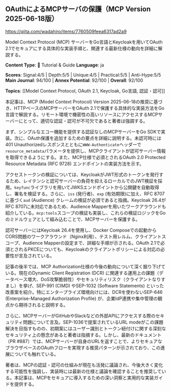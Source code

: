 ## OAuthによるMCPサーバの保護（MCP Version 2025-06-18版）

https://qiita.com/wadahiro/items/7760509feea6317ad2a9

Model Context Protocol (MCP) サーバーをGo言語とKeycloakを用いてOAuth 2.1でセキュアにする具体的な実装手順と、関連する最新仕様の動向を詳細に解説する。

**Content Type**: 📖 Tutorial & Guide
**Language**: ja

**Scores**: Signal:4/5 | Depth:5/5 | Unique:4/5 | Practical:5/5 | Anti-Hype:5/5
**Main Journal**: 94/100 | **Annex Potential**: 92/100 | **Overall**: 92/100

**Topics**: [[Model Context Protocol, OAuth 2.1, Keycloak, Go言語, 認証・認可]]

本記事は、MCP (Model Context Protocol) Version 2025-06-18の推奨に基づき、HTTPベースのMCPサーバーをOAuth 2.1で保護する具体的な実装方法をGo言語で解説する。リモート環境で機密性の高いリソースにアクセスするMCPサーバーにとって、適切な認証・認可が不可欠であると著者は強調する。

まず、シンプルなエコー機能を提供する認証なしのMCPサーバーをGo SDKで実装。次に、OAuth保護を追加するための要点を詳細に説明する。未認可時には401 Unauthorizedレスポンスとともに`WWW-Authenticate`ヘッダーで`resource_metadata`パラメータを提供し、MCPクライアントが認可サーバー情報を取得できるようにする。また、MCP仕様で必須とされるOAuth 2.0 Protected Resource Metadata (RFC 9728) エンドポイントの実装方法を示す。

アクセストークンの検証については、KeycloakがJWT形式のトークンを発行するため、レイテンシと認可サーバーの負荷を抑えるローカルでのJWT検証を採用。`keyfunc`ライブラリを用いてJWKSエンドポイントから公開鍵を自動取得し、署名を検証する。さらに、`iss` (発行者)、`exp` (有効期限)に加え、RFC 8707に基づく`aud` (Audience) クレームの検証が必須であると指摘。Keycloak 26.4がRFC 8707に未対応であるため、Audience Mapperを用いたワークアラウンドも紹介している。`mcp:tools`スコープの検証も実装し、これらの検証ロジックをGoのミドルウェアとして組み込むことで、MCPサーバーを保護する。

認可サーバーにはKeycloak 26.4を使用し、Docker Composeでの起動からCORS問題のワークアラウンド（Nginx利用）、テスト用レルム、クライアントスコープ、Audience Mapperの設定まで、詳細な手順が示される。OAuth 2.1で必須とされるPKCEについても、Keycloakのクライアントポリシーによる対応の必要性が言及されている。

記事の後半では、MCP Authorization仕様の今後の動向について深く掘り下げている。現在のDynamic Client Registration (DCR) に関連する運用上の課題（データベース増大、DoS攻撃脆弱性）やセキュリティリスク（クライアントなりすまし）を挙げ、SEP-991 (CIMD) やSEP-1032 (Software Statements) といった改善案を紹介。特にエンタープライズ環境向けには、DCRを使わないSEP-646 (Enterprise-Managed Authorization Profile) が、企業IdP連携や集中管理の観点から期待されると説明する。

さらに、MCPサーバーがGitHubやSlackなどの外部APIにアクセスする際のセキュリティ問題について言及。SEP-1036で提案されているURL modeがこの課題解決を目指すものの、初期案にはユーザー識別とトークン紐付けに関する深刻なセキュリティ上の懸念があると著者は指摘する。しかし、最新のドキュメント（PR #887）では、MCPサーバーが自身のURLを返すことで、よりセキュアなブラウザベースのOAuthフローを実現する推奨パターンが示されており、この進展についても触れている。

著者は、MCPの認証・認可の仕組みが現在も活発に議論され、今後大きく変化する可能性を強調し、実装時には最新の仕様と議論を確認することを推奨している。本記事は、MCPをセキュアに導入するための深い洞察と実用的な実装ガイドを提供する。